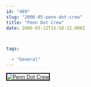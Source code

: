 ```yaml
---
id: "469"
slug: "2006-05-penn-dot-crew"
title: "Penn Dot Crew"
date: 2006-05-12T15:58:22.000Z



tags:

  - "General"
---
```

<div class="sqs-html-content">
  <div style="float: left; margin-right: 10px; margin-bottom: 10px;"> <a href="http://www.flickr.com/photos/mclazarus/145218584/" title="Penn Dot Crew"><img src="http://static.flickr.com/55/145218584_b5756ac7f5_m.jpg" alt="Penn Dot Crew" style="border: solid 2px #000000;" /></a>
</div>
<p><br clear="all" /></p>
</div>
